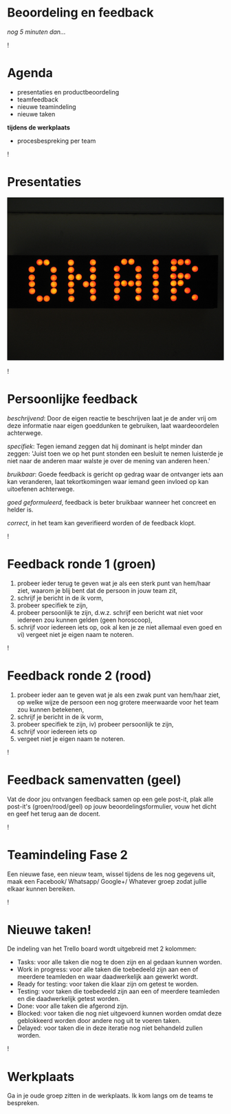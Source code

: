 # Beoordeling en feedback
*nog 5 minuten dan...*

!

# Agenda
- presentaties en productbeoordeling
- teamfeedback
- nieuwe teamindeling
- nieuwe taken

**tijdens de werkplaats**

- procesbespreking per team

!

# Presentaties

![On Air](onair.jpg)

!

# Persoonlijke feedback
*beschrijvend*: Door de eigen reactie te beschrijven laat je de ander vrij om deze informatie naar eigen goeddunken te gebruiken, laat waardeoordelen achterwege.

*specifiek*: Tegen iemand zeggen dat hij dominant is helpt minder dan zeggen: 'Juist toen we op het punt stonden een besluit te nemen luisterde je niet naar de anderen maar walste je over de mening van anderen heen.'

*bruikbaar*: Goede feedback is gericht op gedrag waar de ontvanger iets aan kan veranderen, laat tekortkomingen waar iemand geen invloed op kan uitoefenen achterwege.

*goed geformuleerd*, feedback is beter bruikbaar wanneer het concreet en helder is.

*correct*, in het team kan geverifieerd worden of de feedback klopt.

!

# Feedback ronde 1 (groen)

1. probeer ieder terug te geven wat je als een sterk punt van hem/haar ziet, waarom je blij bent dat de persoon in jouw team zit, 
2. schrijf je bericht in de ik vorm, 
3. probeer specifiek te zijn, 
4. probeer persoonlijk te zijn, d.w.z. schrijf een bericht wat niet voor iedereen zou kunnen gelden (geen horoscoop), 
5. schrijf voor iedereen iets op, ook al ken je ze niet allemaal even goed en vi) vergeet niet je eigen naam te noteren.

!

# Feedback ronde 2 (rood)

1. probeer ieder aan te geven wat je als een zwak punt van hem/haar ziet, op welke wijze de persoon een nog grotere meerwaarde voor het team zou kunnen betekenen, 
2. schrijf je bericht in de ik vorm, 
3. probeer specifiek te zijn, iv) probeer persoonlijk te zijn, 
4. schrijf voor iedereen iets op 
5. vergeet niet je eigen naam te noteren.

!

# Feedback samenvatten (geel)
Vat de door jou ontvangen feedback samen op een gele post-it, plak alle post-it's (groen/rood/geel) op jouw beoordelingsformulier, vouw het dicht en geef het terug aan de docent.

!

# Teamindeling Fase 2
Een nieuwe fase, een nieuw team, wissel tijdens de les nog gegevens uit, maak een Facebook/ Whatsapp/ Google+/ Whatever groep zodat jullie elkaar kunnen bereiken.

!

# Nieuwe taken!
De indeling van het Trello board wordt uitgebreid met 2 kolommen:

- Tasks: voor alle taken die nog te doen zijn en al gedaan kunnen worden.
- Work in progress: voor alle taken die toebedeeld zijn aan een of meerdere teamleden en waar daadwerkelijk aan gewerkt wordt.
- Ready for testing: voor taken die klaar zijn om getest te worden.
- Testing: voor taken die toebedeeld zijn aan een of meerdere teamleden en die daadwerkelijk getest worden. 
- Done: voor alle taken die afgerond zijn.
- Blocked: voor taken die nog niet uitgevoerd kunnen worden omdat deze geblokkeerd worden door andere nog uit te voeren taken.
- Delayed: voor taken die in deze iteratie nog niet behandeld zullen worden.

!

# Werkplaats
Ga in je oude groep zitten in de werkplaats. Ik kom langs om de teams te bespreken.
